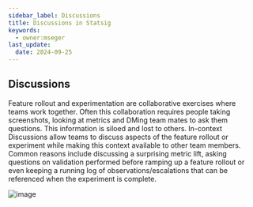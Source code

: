 ```yaml
---
sidebar_label: Discussions 
title: Discussions in Statsig
keywords:
  - owner:mseger
last_update:
  date: 2024-09-25
---
```


## Discussions
Feature rollout and experimentation are collaborative exercises where teams work together. Often this collaboration requires people taking screenshots, looking at metrics and DMing team mates to ask them questions. This information is siloed and lost to others. In-context Discussions allow teams to discuss aspects of the feature rollout or experiment while making this context available to other team members. Common reasons include discussing a surprising metric lift, asking questions on validation performed before ramping up a feature rollout or even keeping a running log of observations/escalations that can be referenced when the experiment is complete. 

![image](https://github.com/statsig-io/docs/assets/31516123/7215b193-41ae-4932-aeff-8f41fc00c55e)